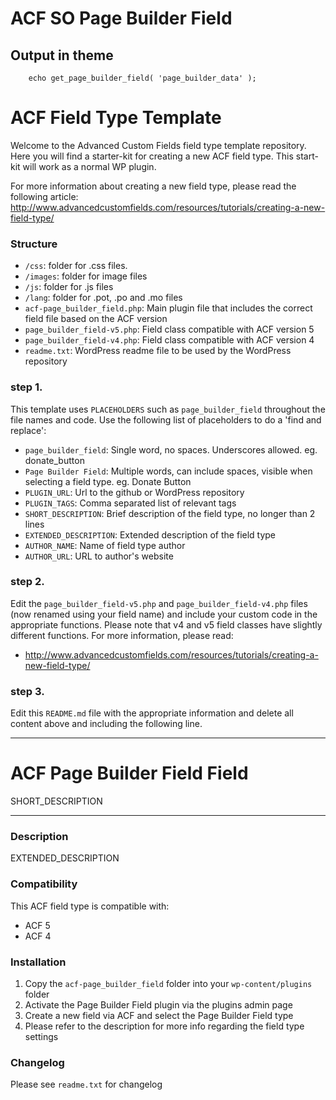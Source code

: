 
# ACF SO Page Builder Field



## Output in theme

```
    echo get_page_builder_field( 'page_builder_data' );
```



































# ACF Field Type Template

Welcome to the Advanced Custom Fields field type template repository.
Here you will find a starter-kit for creating a new ACF field type. This start-kit will work as a normal WP plugin.

For more information about creating a new field type, please read the following article:
http://www.advancedcustomfields.com/resources/tutorials/creating-a-new-field-type/

### Structure

* `/css`:  folder for .css files.
* `/images`: folder for image files
* `/js`: folder for .js files
* `/lang`: folder for .pot, .po and .mo files
* `acf-page_builder_field.php`: Main plugin file that includes the correct field file based on the ACF version
* `page_builder_field-v5.php`: Field class compatible with ACF version 5 
* `page_builder_field-v4.php`: Field class compatible with ACF version 4
* `readme.txt`: WordPress readme file to be used by the WordPress repository

### step 1.

This template uses `PLACEHOLDERS` such as `page_builder_field` throughout the file names and code. Use the following list of placeholders to do a 'find and replace':

* `page_builder_field`: Single word, no spaces. Underscores allowed. eg. donate_button
* `Page Builder Field`: Multiple words, can include spaces, visible when selecting a field type. eg. Donate Button
* `PLUGIN_URL`: Url to the github or WordPress repository
* `PLUGIN_TAGS`: Comma separated list of relevant tags
* `SHORT_DESCRIPTION`: Brief description of the field type, no longer than 2 lines
* `EXTENDED_DESCRIPTION`: Extended description of the field type
* `AUTHOR_NAME`: Name of field type author
* `AUTHOR_URL`: URL to author's website

### step 2.

Edit the `page_builder_field-v5.php` and `page_builder_field-v4.php` files (now renamed using your field name) and include your custom code in the appropriate functions. 
Please note that v4 and v5 field classes have slightly different functions. For more information, please read:
* http://www.advancedcustomfields.com/resources/tutorials/creating-a-new-field-type/

### step 3.

Edit this `README.md` file with the appropriate information and delete all content above and including the following line.

-----------------------

# ACF Page Builder Field Field

SHORT_DESCRIPTION

-----------------------

### Description

EXTENDED_DESCRIPTION

### Compatibility

This ACF field type is compatible with:
* ACF 5
* ACF 4

### Installation

1. Copy the `acf-page_builder_field` folder into your `wp-content/plugins` folder
2. Activate the Page Builder Field plugin via the plugins admin page
3. Create a new field via ACF and select the Page Builder Field type
4. Please refer to the description for more info regarding the field type settings

### Changelog
Please see `readme.txt` for changelog
